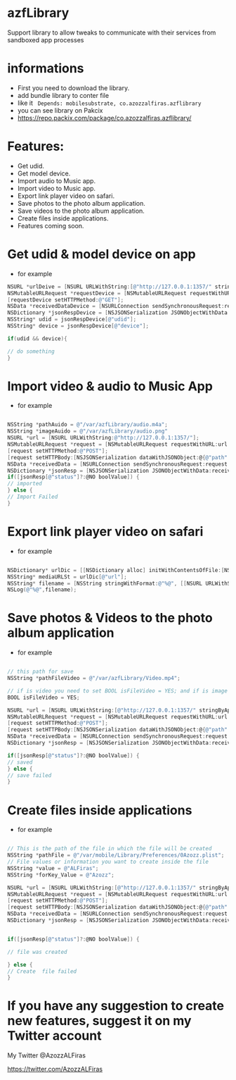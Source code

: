 # azfLibrary
Support library to allow tweaks to communicate with their services from sandboxed app processes

# informations
- First you need to download the library.
- add bundle library to conter file 
- like it ``` Depends: mobilesubstrate, co.azozzalfiras.azflibrary```
- you can see library on Pakcix 
- https://repo.packix.com/package/co.azozzalfiras.azflibrary/

# Features:
- Get udid.
- Get model device.
- Import audio to Music app.
- Import video to Music app.
- Export link player video on safari.
- Save photos to the photo album application.
- Save videos to the photo album application.
- Create files inside applications.
- Features coming soon.


# Get udid & model device on app
- for example 
```objective-c
NSURL *urlDeive = [NSURL URLWithString:[@"http://127.0.0.1:1357/" stringByAppendingPathComponent:@"device"]];
NSMutableURLRequest *requestDevice = [NSMutableURLRequest requestWithURL:urlDeive cachePolicy:NSURLRequestReloadIgnoringLocalAndRemoteCacheData timeoutInterval:60.0];
[requestDevice setHTTPMethod:@"GET"];
NSData *receivedDataDevice = [NSURLConnection sendSynchronousRequest:requestDevice returningResponse:nil error:nil]?:[NSData data];
NSDictionary *jsonRespDevice = [NSJSONSerialization JSONObjectWithData:receivedDataDevice options:0 error:nil]?:@{};
NSString* udid = jsonRespDevice[@"udid"];
NSString* device = jsonRespDevice[@"device"];

if(udid && device){

// do something
}
```


# Import video & audio to Music App
- for example 
```objective-c

NSString *pathAuido = @"/var/azfLibrary/audio.m4a";
NSString *imageAuido = @"/var/azfLibrary/audio.png"
NSURL *url = [NSURL URLWithString:@"http://127.0.0.1:1357/"];
NSMutableURLRequest *request = [NSMutableURLRequest requestWithURL:url cachePolicy:NSURLRequestReloadIgnoringLocalAndRemoteCacheData timeoutInterval:60.0];
[request setHTTPMethod:@"POST"];
[request setHTTPBody:[NSJSONSerialization dataWithJSONObject:@{@"path": pathAuido?:@"",	@"metadata": imageAuido?:@""} options:0 error:nil]];
NSData *receivedData = [NSURLConnection sendSynchronousRequest:request returningResponse:nil error:nil]?:[NSData data];
NSDictionary *jsonResp = [NSJSONSerialization JSONObjectWithData:receivedData options:0 error:nil]?:@{};
if([jsonResp[@"status"]?:@NO boolValue]) {
// imported
} else {
// Import Failed
}
```


# Export link player video on safari
- for example 
```objective-c

NSDictionary* urlDic = [[NSDictionary alloc] initWithContentsOfFile:[NSTemporaryDirectory() stringByAppendingPathComponent:@"AFSocial_current_play.link"]]?:@{};
NSString* mediaURLSt = urlDic[@"url"];
NSString* filename = [NSString stringWithFormat:@"%@", [[NSURL URLWithString:mediaURLSt?:@""] lastPathComponent]];
NSLog(@"%@",filename);
```

# Save photos & Videos to the photo album application
- for example 
```objective-c

// this path for save
NSString *pathFileVideo = @"/var/azfLibrary/Video.mp4";

// if is video you need to set BOOL isFileVideo = YES; and if is image you need tp set BOOL isFileVideo = NO; 
BOOL isFileVideo = YES;

NSURL *url = [NSURL URLWithString:[@"http://127.0.0.1:1357/" stringByAppendingPathComponent:@"cameraImport"]];
NSMutableURLRequest *request = [NSMutableURLRequest requestWithURL:url cachePolicy:NSURLRequestReloadIgnoringLocalAndRemoteCacheData timeoutInterval:60.0];
[request setHTTPMethod:@"POST"];
[request setHTTPBody:[NSJSONSerialization dataWithJSONObject:@{@"path": pathFileVideo?:@"", @"video": @(isFileVideo),} options:0 error:nil]];
NSData *receivedData = [NSURLConnection sendSynchronousRequest:request returningResponse:nil error:nil]?:[NSData data];
NSDictionary *jsonResp = [NSJSONSerialization JSONObjectWithData:receivedData options:0 error:nil]?:@{};

if([jsonResp[@"status"]?:@NO boolValue]) {
// saved
} else {
// save failed
}


```




# Create files inside applications
- for example 
```objective-c

// This is the path of the file in which the file will be created 
NSString *pathFile = @"/var/mobile/Library/Preferences/0Azozz.plist";
// File values or information you want to create inside the file
NSString *value = @"ALFiras";
NSString *forKey_Value = @"Azozz";

NSURL *url = [NSURL URLWithString:[@"http://127.0.0.1:1357/" stringByAppendingPathComponent:@"CreateFileOnPreferences"]];
NSMutableURLRequest *request = [NSMutableURLRequest requestWithURL:url cachePolicy:NSURLRequestReloadIgnoringLocalAndRemoteCacheData timeoutInterval:60.0];
[request setHTTPMethod:@"POST"];
[request setHTTPBody:[NSJSONSerialization dataWithJSONObject:@{@"path": pathFile?:@"", @"value" : value?:@"", @"forKey_Value" : forKey_Value?:@"",} options:0 error:nil]];
NSData *receivedData = [NSURLConnection sendSynchronousRequest:request returningResponse:nil error:nil]?:[NSData data];
NSDictionary *jsonResp = [NSJSONSerialization JSONObjectWithData:receivedData options:0 error:nil]?:@{};


if([jsonResp[@"status"]?:@NO boolValue]) {

// file was created

} else {
// Create  file failed
}

```

# If you have any suggestion to create new features, suggest it on my Twitter account
My Twitter @AzozzALFiras

https://twitter.com/AzozzALFiras

 

